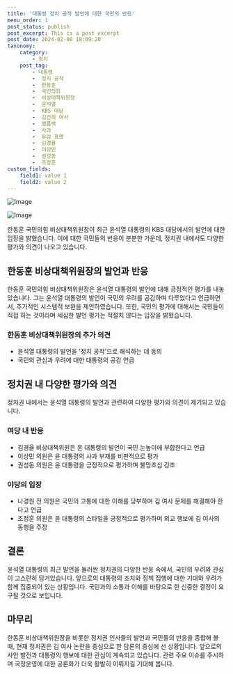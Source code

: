 ```yaml
---
title: '대통령 정치 공작 발언에 대한 국민의 반응'
menu_order: 1
post_status: publish
post_excerpt: This is a post excerpt
post_date: 2024-02-08 18:09:20
taxonomy:
    category:
        - 정치
    post_tag:
        - 대통령
        -  정치 공작
        -  한동훈
        -  국민의힘
        -  비상대책위원장
        -  윤석열
        -  KBS 대담
        -  김건희 여사
        -  명품백
        -  사과
        -  유감 표명
        -  김경율
        -  이상민
        -  권성동
        -  조정훈
custom_fields:
    field1: value 1
    field2: value 2
---
```


![Image](https://imgnews.pstatic.net/image/032/2024/02/08/0003278161_001_20240208152103115.jpg?type=w647)

![Image](https://imgnews.pstatic.net/image/032/2024/02/08/0003278161_002_20240208152103151.png?type=w647)

한동훈 국민의힘 비상대책위원장이 최근 윤석열 대통령의 KBS 대담에서의 발언에 대한 입장을 밝혔습니다. 이에 대한 국민들의 반응이 분분한 가운데, 정치권 내에서도 다양한 평가와 의견이 나오고 있습니다.
## 한동훈 비상대책위원장의 발언과 반응
한동훈 국민의힘 비상대책위원장은 윤석열 대통령의 발언에 대해 긍정적인 평가를 내놓았습니다. 그는 윤석열 대통령의 발언이 국민의 우려를 공감하며 다루었다고 언급하면서, 추가적인 시스템적 보완을 제안하였습니다. 또한, 국민의 평가에 대해서는 국민들이 직접 하는 것이라며 세심한 발언 평가는 적절치 않다는 입장을 밝혔습니다.  
### 한동훈 비상대책위원장의 추가 의견
- 윤석열 대통령의 발언을 \'정치 공작\'으로 해석하는 데 동의
- 국민의 관심과 우려에 대한 대통령의 공감 언급
## 정치권 내 다양한 평가와 의견
정치권 내에서는 윤석열 대통령의 발언과 관련하여 다양한 평가와 의견이 제기되고 있습니다.
### 여당 내 반응
- 김경율 비상대책위원은 윤 대통령의 발언이 국민 눈높이에 부합한다고 언급
- 이상민 의원은 윤 대통령의 사과 부재를 비판적으로 평가
- 권성동 의원은 윤 대통령을 긍정적으로 평가하며 불망초심 강조
### 야당의 입장
- 나경원 전 의원은 국민의 고통에 대한 이해를 당부하며 김 여사 문제를 해결해야 한다고 언급
- 조정훈 의원은 윤 대통령의 스타일을 긍정적으로 평가하며 외교 행보에 김 여사의 동행을 주장
## 결론
윤석열 대통령의 최근 발언을 둘러싼 정치권의 다양한 반응 속에서, 국민의 우려와 관심이 고스란히 담겨있습니다. 앞으로의 대통령의 조치와 정책 집행에 대한 기대와 우려가 함께 집중되어 있는 상황입니다. 국민과의 소통과 이해를 바탕으로 한 신중한 결정이 요구될 것으로 보입니다.
## 마무리
한동훈 비상대책위원장을 비롯한 정치권 인사들의 발언과 국민들의 반응을 종합해 볼 때, 현재 정치권은 김 여사 논란을 중심으로 한 담론의 중심에 선 상황입니다. 앞으로의 사안 발전과 대통령의 행보에 대한 관심이 계속되고 있습니다. 관련 주요 이슈를 주시하며 국정운영에 대한 공론화가 더욱 활발히 이뤄지길 기대해 봅니다.
